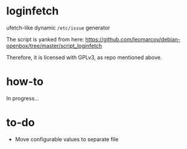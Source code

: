 # loginfetch
ufetch-like dynamic `/etc/issue` generator

The script is yanked from here: https://github.com/leomarcov/debian-openbox/tree/master/script_loginfetch

Therefore, it is licensed with GPLv3, as repo mentioned above.

# how-to

In progress...

# to-do

* Move configurable values to separate file
